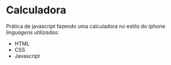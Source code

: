 # Calculadora
Prática de javascript fazendo uma calculadora no estilo do Iphone
*linguagens utilizadas:*
- HTML
- CSS
- Javascript
